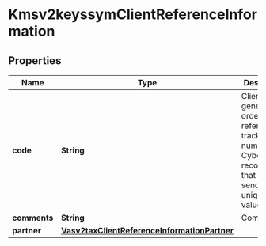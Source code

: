 
# Kmsv2keyssymClientReferenceInformation

## Properties
Name | Type | Description | Notes
------------ | ------------- | ------------- | -------------
**code** | **String** | Client-generated order reference or tracking number. CyberSource recommends that you send a unique value.  |  [optional]
**comments** | **String** | Comments |  [optional]
**partner** | [**Vasv2taxClientReferenceInformationPartner**](Vasv2taxClientReferenceInformationPartner.md) |  |  [optional]



